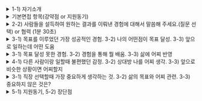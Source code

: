 
<details markdown = "1">
<summary>1-1) 자기소개</summary>
안녕하십니까. 영업직군 지원자 김욱종입니다.<br>
저는 차별화된 영업 전략을 세우고 이를 실현하기 위해 다양한 역량을 쌓아왔습니다<br>
<br>
첫번째로 맡은 일은 누구보다 성실하게 수행하고 결과로 증명해왔습니다.<br>
대학교 재학 당시 다양한 팀프로젝트와 과제를 성실히 수행하여 높은 학점으로 졸업할 수 있었고, 이전에 근무했던 회사에는 2년차 최초로 해외 기업과 계약을 성사한 경험이 있습니다.<br>
<br>
두번째로 의사소통 능력입니다.
또래상담가, 편의점 아르바이트, 대내협력부장, 실무 영업 경험을 통해 여러 사람들의 이야기를 경청하고 이를 기반으로 함께 해결책을 찾아가는 대화 방법을 익히게 되었습니다.<br>
<br>
마지막으로 추진력입니다.<br>
인바운드에 그치지 않고 적극적으로 아웃바운드 영업을 진행하여, 4년 만에 독일 고객사와 신규 계약을 체결했고, 외산 도구를 사용하던 고객사를 대상으로 자사 제품으로 전환한 Win-Back 실적도 만들어낸 경험이 있습니다.
<br>
이러한 저만의 경험과 역량을 프레시웨이에서 그 누구보다 빠르게 업무에 적응하여 목표 이상의 성과를 내는 영업사원이 되겠습니다.<br>
<br>
감사합니다
</details>

<details markdown = "1">
<summary>기본면접 항목(강약점 or 지원동기) </summary>
강약점<br><br>
저의 가장 큰 성격상의 장점은 공감능력을 바탕으로 한 의사소통 능력이라고 생각합니다.
고등학교 때 친구들의 추천을 받아 또래상담가 역할을 맡게 되었고, 다양한 친구들의 고민을 들으며 같이 공감하고 소통하는 방법을배우게되었습니다.
이러한 경험을 바탕으로 현재도 여러 사람들의 말을 잘 경청하고, 이에 대해 공감하는 것과 동시에 개개인의 상황에 맞게 대화를 이어나가며 좋은 관계를 맺어나가고 있습니다.


단점은 때로 거절을 잘 못한다는 것입니다.
실제 업무를 진행하면서, 제 업무 Role이 아닌것에 대해서도 고객 또는 내부 실무진 분들께서 요청하실 때 거절을 잘 못했었습니다.
이때 도움 요청을 거절하지 못해, 제 업무 일정상 차질이 생겼던 적이 있습니다.
현재는 도움 요청에 대해 가능한 한에서만 수락하고 불가능하다면 불가능한 이유를 객관적이고 솔직하게 이야기하면서 정중하게 거절하려고 노력하고 있습니다.
<br>
직무 지원동기<br><br>
내가 가장 잘할 수 있고 좋아하는 일. 또래상담 , ~~~ 블라 직무하면서 여러 사람들과 소통하는 방법 익혔고, 저의 소통 능력 바탕으로 여러 사람의 협조를 이끌어 내 좋은 결과 만듬<br>
좋아하는일 -> 여러 사람들과 소통하는 것에 큰 장점

지원동기(동원)<br><br>
성장의 방향을 말하는 것에 그치지 않고 실제로 실행하는 기업이기 때문임.<br>
동원의 경우 참치 산업 국내 1위라는 성과에 안주하지 않고, 글로벌 기업이 되기 위해 다양한 일을 하고 있습니다.<br>
예를들어 동원 에프엔비는 기존 통조림 외에도 밀키트나 간편식을 기반으로 사업 영역을 확대하고 있고, 식품뿐만 아니라 물류나 포장재 쪽에도 사업 영역을 확장하여 좋은 성과를 달성하였습니다. 특히 물류 분야에는 국내 최초로 완전 자동화 스마트 항만은 DGT를 개장하여 업계의 모범이 되었고, 동원 시스템즈는 캔과 포장 제조를 넘어 2차전지 소재 사업을 확대해 나가고 있습니다.<br>
이렇게 멈추지 않고 끊임없이 고객을 위해 혁신해 나가는 동원에서, 저 또한 최전방에서 목표 이상의 성과를 달성하고자 지원하게 되었습니다.<br>
<br>
지원동기(볼보)<br><br>
성장의 방향을 말하는 것에 그치지 않고 실제로 실행하는 기업이기 때문임.<br>
볼보그룹코리아는 국내 1위 건설기계 기업이라는 성과에 안주하지 않고, 글로벌 1위 기업이 되기 위해 끊임없이 나아가고 있습니다.<br>
최근에는 전동화 트렌드에 대응하기 위해 창원공장에 태양관 발전설비 도입과 배터리팩 생산라인을 구축하였으며 이를 통해 ESG 경영 또한 실행하고 있습니다.<br>
이뿐만 아니라 고객 중심의 애프터 서비스 지원 체계를 강화하여 5년연속 고객감동경영대상을 수상하였습니다.<br>
또한 선제적인 기술개발을 통해 업계 최초로 전기 굴착기를 판매하여 업계의 모범이 되었습니다.<br>
이렇게 멈추지 않고 끊임없이 고객을 위해 혁신해 나가는 볼보에서, 저 또한 최전방에서 목표 이상의 성과를 달성하고자 지원하게 되었습니다.<br>
</details>

<details markdown = "1">
<summary>2-2) 사람들을 설득하여 원하는 결과를 이뤄낸 경험에 대해서 말씀해 주세요.(질문 선택) or 협력 (1분 30초)  </summary>
독일 기업과의 컨택 포인트를 개척하기 위해 내부 동료분들을 설득하여 원하는 결과를 이끌어낸 경험이 있습니다.<br>
협조 저조했다 -> 업무적으로도 최대한 도움을 드렸을 뿐만 아니라, 개인적으로 친분도 쌓기 위해 노력 많이 ~~~
</details>

<details markdown = "1">
<summary>3-1) 목표를 이루었던 가장 성공적인 경험. 3-2) 나의 어떤점이 목표 달성. 3-3) 앞으로 일하는데 어떤 도움</summary>
저는 독일 기업과의 신규 컨택 포인트를 만들었던 경험이 목표를 이루었던 가장 성공적이 경험이던 것 같습니다.<br>
이전에 근무했던 회사에서 기존에 했던 사업이 법적 분쟁 까지 갔던 적 -> 4년간 독일 기업과의 컨택 포인트가 아예 끊기고 사업이 없는 상황<br>
이때 새로운 컨택 포인트를 만들고자 여러 기업을 리스트업 한 이후 연락을 하고 미팅 진행.<br>
하지만 내부에서는 일정 부담, 업무 상 어려움을 이유로 협조 주저.<br>
이때 업무 적인 걸로 내꺼 외에도 딴것도 개인적으로 친분도 쌓기 위해 노력.<br>
최종적으로 고객 제안 -> 고객사가 현대차로 부터 사업 수주 실패. 하지만 대응력과 기술력을 높이 본 고객사로 부터 추후 2건의 사업 제안 하게 됨<br>
<br><br>
저의 책임감과 맡은 일은 어떻게든 끝내는 적극성이 목표를 달성할 수 있게 했던 것 같습니다.<br>
새로운 컨택포인트를 만드는 과정에서 제 생각외로 굉장히 힘든 상황 -> 사원에 직급에서 여러 보직자 설득, 기존에 독일 기업과의 분쟁 이력, 고객의 촉박한 요청 기한, 야근이나 주말 근무를 불가피하게 진행<br>
이때 포기하지 않고 끝까지 해냈던것이 목표를 이루는데 큰 역할을 하였다.<br>
<br>
제가 일을 하는데 있어 광범위 하게 큰 도움이 될것 같다.<br>
실제로 일을 하다보면 본인이 맡았다는 책임감이 동기가 되는 경우 어떻게든 일을 끝마치게 되는 것 같다.<br>
그리고 목표를 달성하기 위해 적극적으로 나아갈때 목표 이상의 성과를 달성할 수 있다고 생각한다.<br>
<br>
입사를 해서도 저의 책임감, 적극성 
</details>

<details markdown = "1">
<summary>3-1) 목표 달성 못한 경험. 3-2) 경험을 통해 뭘 배움. 3-3) 삶에 어찌 반영 </summary>
대학교 재학당시 수석으로 졸업X -> 그 이유 살펴봤을때 우선 첫번째 이유 군대가기전 학점 관리 부족. 그 당시엔 대학교에 처음가서 여러 사람들을 만나는 걸 즐겼고 술도 좋아했던 것 같다.  제가 흥미가 가지 못한 과목에 대해서는 진중한 태도로 접근하지 못했고, 수석으로 졸업한 분이 워낙 학점이 높기도 했다. 다른 분들이 보시기엔 높은 학점이라 볼 수 있지만, 제 목표를 이루지 못한 만큼 이 경험을 말하고 싶다.<br>
<br>
큰 목표 이루기 위해 작거나 세세한것도 잘 챙겨야 하며, 큰 목표 이루기 위해 관심이 가지 않는 것도 진지한 태도로 접근할 필요가 있다는 것을 배우게 되었다. 물론 그 전에도 어느 정도 인지하였지만, 실제로 제가 목표를 달성하지 못하면서 좀더 진중하게 느낄 수 있었다.<br>
<br>
지금 현재는 목표를 달성하는 과정에서 작거나 세세한것도 잘 챙기고, 제가 흥미가 가지 않는 것에 대해서도 큰 목표를 이루겠다는 목표하에 진중한 태도로 접근하고 있다.<br>
특히 앞서 잠시 말씀드린 해외 사업 메이킹때도 이러한 점을 잘 살려서 좋은 결과를 낼 수 있었다.
</details>

<details markdown = "1">
<summary>4-1) 다른 사람이랑 일할때 불편했던 감정. 3-2) 상대방 나를 어찌 생각. 3-3) 앞으로 비슷한 상황이면 어찌할지</summary>
업무 의욕이 낮은 분과 어려움. 대학교때 여러 팀프로젝트에서 팀장 역할 맡으며 참여가 저조했던 사람들과 일을 하기 힘들었다.<br>
이때 업무를 하지 않느 것 넘어서 그분들이 팀에 사기에도 영향을 미치는 것을 보게 되었다.<br>
그리고 앞서 말씀드린 독일 사업 메이킹 하는 과정에서도 업무 의욕이 낮으신 팀들이 있었고, 이때 그분들을 설득하는 것 힘들뿐 아닌 다른 팀또한 사기에 영향을 받는 것을 봄.<br>
이러한점 미루어 보았을때

<br>
업무의욕이 높고 적극성이 높아서 좀 피곤한 스타일이라 생각했을 것 같습니다.<br>
특히 회사에서는 사원에 직급에서 저렇게까지 해야하나 라고도 생각을 하셧을 것 같지만, 또 한편으로는 사원이 업무 의욕이 높은 것을 보니 보기 좋다라고도 생각하셨을 듯.<br>
<br>
그 분들과 업무 적으로 접근 X -> 사적으로도 친분 쌓기 위해 노력

</details>

<details markdown = "1">
<summary>3-1) 직장 선택할때 가장 중요하게 생각하는 것. 3-2) 삶의 목표와 어찌 관련. 3-3) 중요하지 않은 것은? </summary>
성장을 말하는 것에 그치지 않고 실제로 행동하는 기업이라는 것을 중요시 함<br>
-> 네이버 기사 보는것을 좋아해서 여러 기업들에 행동을 보게 되는데.. 실제로 성장의 방향을 말하는 기업은 많지만 실제로 행동으로 하고 성과로 이뤄내는 곳 X
-> 제가 업무를 배워나가는 과정에서 기업이 성장하기 위해 다양한 업무 해본다면 저 또한 배울 수 있는 내용이 상당히 많을 것이라 일의 만족감 높을 듯.<br>
-> 제가 본 귀사는 그런 곳. 그런곳에서 업무 적극적<br>
<br>
저의 삶의 목표와 밀접히 맞닿아 있다.
현실에 안주하지 않고 나아가자는 것이 삶의 목표고 삶을 어릴때 부터 그렇게 살아왓었다.<br>
</details>

<details markdown = "1">
<summary> 5-1) 지원동기, 5-2) 장단점 </summary>
끊임없이 성장하는 기업이라는 점에서 매력<br>
-> CTR WIKI나 다양한 영상 기사들을 보며, 현재 자동차에 트렌드인 친환경 부품 시장에서 점유율을 높이기 위해 노력하고 있고, 성장을 위해 행동으로 옮기는 기업이라는 것을 많이 느끼게 되었다. 그러한 점에서 매력을 느껴 지원하게 되었고 회사 분위기나 복지도 상당히 마음에 들었습니다.<br>
<br>
어릴때 부터 친숙한 기업이였던 점도 큰 지원 동기 중 하나. 제 본가가 씨티알 본사 근처에 있다. 어릴때 부터 공장을 보며 굉장히 크고 좋은 기업이라는 인식이 있어서 이렇게 좋은 기회를 얻어 지원하게 되었다.<br>
</details>

